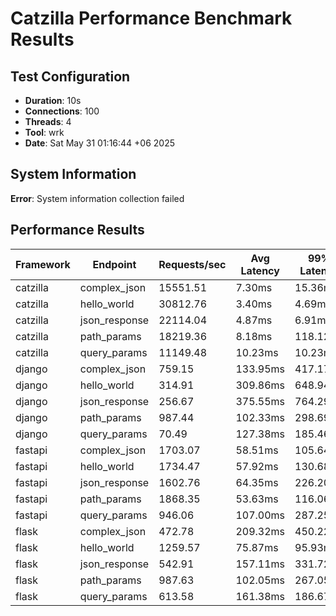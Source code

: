 # Catzilla Performance Benchmark Results

## Test Configuration
- **Duration**: 10s
- **Connections**: 100
- **Threads**: 4
- **Tool**: wrk
- **Date**: Sat May 31 01:16:44 +06 2025

## System Information

**Error**: System information collection failed

## Performance Results

| Framework | Endpoint | Requests/sec | Avg Latency | 99% Latency |
|-----------|----------|--------------|-------------|-------------|
| catzilla | complex_json | 15551.51 | 7.30ms | 15.36ms |
| catzilla | hello_world | 30812.76 | 3.40ms | 4.69ms |
| catzilla | json_response | 22114.04 | 4.87ms | 6.91ms |
| catzilla | path_params | 18219.36 | 8.18ms | 118.12ms |
| catzilla | query_params | 11149.48 | 10.23ms | 10.23ms |
| django | complex_json | 759.15 | 133.95ms | 417.17ms |
| django | hello_world | 314.91 | 309.86ms | 648.94ms |
| django | json_response | 256.67 | 375.55ms | 764.29ms |
| django | path_params | 987.44 | 102.33ms | 298.69ms |
| django | query_params | 70.49 | 127.38ms | 185.46ms |
| fastapi | complex_json | 1703.07 | 58.51ms | 105.64ms |
| fastapi | hello_world | 1734.47 | 57.92ms | 130.68ms |
| fastapi | json_response | 1602.76 | 64.35ms | 226.20ms |
| fastapi | path_params | 1868.35 | 53.63ms | 116.06ms |
| fastapi | query_params | 946.06 | 107.00ms | 287.25ms |
| flask | complex_json | 472.78 | 209.32ms | 450.22ms |
| flask | hello_world | 1259.57 | 75.87ms | 95.93ms |
| flask | json_response | 542.91 | 157.11ms | 331.72ms |
| flask | path_params | 987.63 | 102.05ms | 267.05ms |
| flask | query_params | 613.58 | 161.38ms | 186.67ms |
